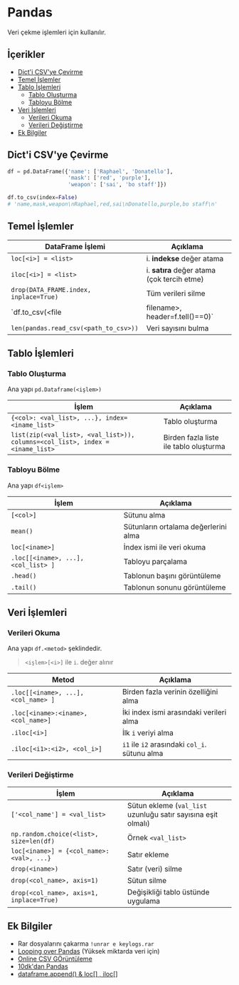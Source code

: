 # Pandas <!-- omit in toc -->

Veri çekme işlemleri için kullanılır.

## İçerikler <!-- omit in toc -->

- [Dict'i CSV'ye Çevirme](#Dicti-CSVye-%C3%87evirme)
- [Temel İşlemler](#Temel-%C4%B0%C5%9Flemler)
- [Tablo İşlemleri](#Tablo-%C4%B0%C5%9Flemleri)
  - [Tablo Oluşturma](#Tablo-Olu%C5%9Fturma)
  - [Tabloyu Bölme](#Tabloyu-B%C3%B6lme)
- [Veri İşlemleri](#Veri-%C4%B0%C5%9Flemleri)
  - [Verileri Okuma](#Verileri-Okuma)
  - [Verileri Değiştirme](#Verileri-De%C4%9Fi%C5%9Ftirme)
- [Ek Bilgiler](#Ek-Bilgiler)

## Dict'i CSV'ye Çevirme

```python
df = pd.DataFrame({'name': ['Raphael', 'Donatello'],
                   'mask': ['red', 'purple'],
                   'weapon': ['sai', 'bo staff']})

df.to_csv(index=False)
# 'name,mask,weapon\nRaphael,red,sai\nDonatello,purple,bo staff\n'
```

## Temel İşlemler

| DataFrame İşlemi                                   | Açıklama                                         |
| -------------------------------------------------- | ------------------------------------------------ |
| `loc[<i>] = <list>`                                | i. **indekse** değer atama                       |
| `iloc[<i>] = <list>`                               | i. **satıra** değer atama (çok tercih etme)      |
| `drop(DATA_FRAME.index, inplace=True)`             | Tüm verileri silme                               |
| `df.to_csv(<file | filename>, header=f.tell()==0)` | CSV'ye ekleme (`tell` dosyanın başı ise 0 verir) |
| `len(pandas.read_csv(<path_to_csv>))`              | Veri sayısını bulma                              |

## Tablo İşlemleri

### Tablo Oluşturma

Ana yapı `pd.Dataframe(<işlem>)`

| İşlem                                                                         | Açıklama                               |
| ----------------------------------------------------------------------------- | -------------------------------------- |
| `{<col>: <val_list>, ...}, index=<iname_list>`                                | Tablo oluşturma                        |
| `list(zip(<val_list>, <val_list>)), columns=<col_list>, index = <iname_list>` | Birden fazla liste ile tablo oluşturma |

### Tabloyu Bölme

Ana yapı `df<işlem>`

| İşlem                               | Açıklama                             |
| ----------------------------------- | ------------------------------------ |
| `[<col>]`                           | Sütunu alma                          |
| `mean()`                            | Sütunların ortalama değerlerini alma |
| `loc[<iname>]`                      | İndex ismi ile veri okuma            |
| `.loc[[<iname>, ...], <col_list> ]` | Tabloyu parçalama                    |
| `.head()`                           | Tablonun başını görüntüleme          |
| `.tail()`                           | Tablonun sonunu görüntüleme          |

## Veri İşlemleri

### Verileri Okuma

Ana yapı `df.<metod>` şeklindedir.

> `<işlem>[<i>]` ile `i`. değer alınır

| Metod                               | Açıklama                                      |
| ----------------------------------- | --------------------------------------------- |
| `.loc[[<iname>, ...], <col_name> ]` | Birden fazla verinin özelliğini alma          |
| `.loc[<iname>:<iname>, <col_name>]` | İki index ismi arasındaki verileri alma       |
| `.iloc[<i>]`                        | İlk `i` veriyi alma                           |
| `.iloc[<i1>:<i2>, <col_i>]`         | `i1` ile `i2` arasındaki `col_i`. sütunu alma |

### Verileri Değiştirme

| İşlem                                     | Açıklama                                                      |
| ----------------------------------------- | ------------------------------------------------------------- |
| `['<col_name'] = <val_list>`              | Sütun ekleme (`val_list` uzunluğu satır sayısına eşit olmalı) |
| `np.random.choice(<list>, size=len(df)`   | Örnek `<val_list>`                                            | s |
| `loc[<iname>] = {<col_name>: <val>, ...}` | Satır ekleme                                                  |
| `drop(<iname>)`                           | Satır (veri) silme                                            |
| `drop(<col_name>, axis=1)`                | Sütun silme                                                   |
| `drop(<col_name>, axis=1, inplace=True)`  | Değişikliği tablo üstünde uygulama                            |

## Ek Bilgiler

- Rar dosyalarını çakarma `!unrar e keylogs.rar`
- [Looping over Pandas](https://www.polymorphe.org/index.php/looping-over-pandas-data-mkd) (Yüksek miktarda veri için)
- [Online CSV GÖrüntüleme](http://www.convertcsv.com/csv-viewer-editor.htm)
- [10dk'dan Pandas](https://pandas.pydata.org/pandas-docs/stable/getting_started/10min.html)
- [dataframe.append() & loc[] , iloc[]](https://thispointer.com/python-pandas-how-to-add-rows-in-a-dataframe-using-dataframe-append-loc-iloc/)
